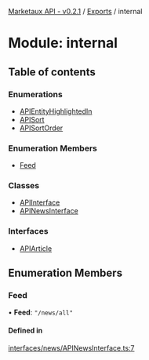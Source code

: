 [Marketaux API - v0.2.1](../README.md) / [Exports](../modules.md) / internal

# Module: internal

## Table of contents

### Enumerations

- [APIEntityHighlightedIn](../enums/internal.APIEntityHighlightedIn.md)
- [APISort](../enums/internal.APISort.md)
- [APISortOrder](../enums/internal.APISortOrder.md)

### Enumeration Members

- [Feed](internal.md#feed)

### Classes

- [APIInterface](../classes/internal.APIInterface.md)
- [APINewsInterface](../classes/internal.APINewsInterface.md)

### Interfaces

- [APIArticle](../interfaces/internal.APIArticle.md)

## Enumeration Members

### Feed

• **Feed**: ``"/news/all"``

#### Defined in

[interfaces/news/APINewsInterface.ts:7](https://github.com/Viriatto/marketaux-api/blob/27b470f/src/interfaces/news/APINewsInterface.ts#L7)
